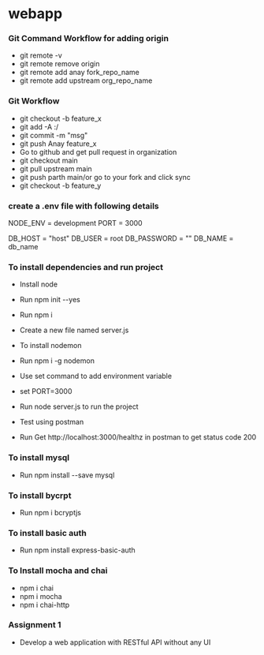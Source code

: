 # webapp

### Git Command Workflow for adding origin
- git remote -v
- git remote remove origin
- git remote add anay fork_repo_name
- git remote add upstream org_repo_name

### Git Workflow
- git checkout -b feature_x
- git add -A :/
- git commit -m "msg"
- git push Anay feature_x
- Go to github and get pull request in organization
- git checkout main
- git pull upstream main
- git push parth main/or go to your fork and click sync
- git checkout -b feature_y

### create a .env file with following details
NODE_ENV = development
PORT = 3000

DB_HOST = "host"
DB_USER = root
DB_PASSWORD = ""
DB_NAME = db_name

### To install dependencies and run project
- Install node
- Run npm init --yes
- Run npm i 

- Create a new file named server.js

- To install nodemon
- Run npm i -g nodemon

- Use set command to add environment variable
- set PORT=3000
- Run node server.js to run the project
- Test using postman
- Run Get http://localhost:3000/healthz in postman to get status code 200

### To install mysql 
- Run npm install --save mysql

### To install bycrpt
- Run npm i bcryptjs

### To install basic auth
- Run npm install express-basic-auth

### To Install mocha and chai
- npm i chai
- npm i mocha
- npm i chai-http

### Assignment 1
- Develop a web application with RESTful API without any UI
